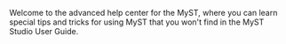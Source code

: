 Welcome to the advanced help center for the MyST, where you can learn special tips and tricks for using MyST that you won't find in the MyST Studio User Guide.

